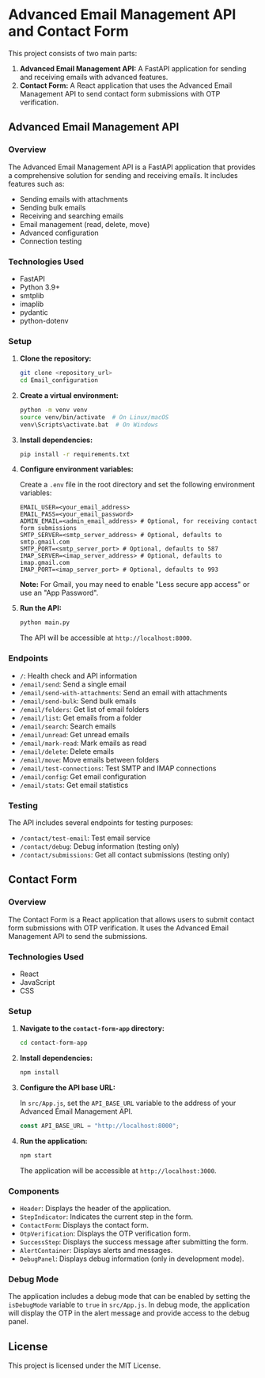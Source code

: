 # Advanced Email Management API and Contact Form

This project consists of two main parts:

1.  **Advanced Email Management API:** A FastAPI application for sending and receiving emails with advanced features.
2.  **Contact Form:** A React application that uses the Advanced Email Management API to send contact form submissions with OTP verification.

## Advanced Email Management API

### Overview

The Advanced Email Management API is a FastAPI application that provides a comprehensive solution for sending and receiving emails. It includes features such as:

*   Sending emails with attachments
*   Sending bulk emails
*   Receiving and searching emails
*   Email management (read, delete, move)
*   Advanced configuration
*   Connection testing

### Technologies Used

*   FastAPI
*   Python 3.9+
*   smtplib
*   imaplib
*   pydantic
*   python-dotenv

### Setup

1.  **Clone the repository:**

    ```bash
    git clone <repository_url>
    cd Email_configuration
    ```
2.  **Create a virtual environment:**

    ```bash
    python -m venv venv
    source venv/bin/activate  # On Linux/macOS
    venv\Scripts\activate.bat  # On Windows
    ```
3.  **Install dependencies:**

    ```bash
    pip install -r requirements.txt
    ```

4.  **Configure environment variables:**

    Create a `.env` file in the root directory and set the following environment variables:

    ```
    EMAIL_USER=<your_email_address>
    EMAIL_PASS=<your_email_password>
    ADMIN_EMAIL=<admin_email_address> # Optional, for receiving contact form submissions
    SMTP_SERVER=<smtp_server_address> # Optional, defaults to smtp.gmail.com
    SMTP_PORT=<smtp_server_port> # Optional, defaults to 587
    IMAP_SERVER=<imap_server_address> # Optional, defaults to imap.gmail.com
    IMAP_PORT=<imap_server_port> # Optional, defaults to 993
    ```

    **Note:** For Gmail, you may need to enable "Less secure app access" or use an "App Password".

5.  **Run the API:**

    ```bash
    python main.py
    ```

    The API will be accessible at `http://localhost:8000`.

### Endpoints

*   `/`: Health check and API information
*   `/email/send`: Send a single email
*   `/email/send-with-attachments`: Send an email with attachments
*   `/email/send-bulk`: Send bulk emails
*   `/email/folders`: Get list of email folders
*   `/email/list`: Get emails from a folder
*   `/email/search`: Search emails
*   `/email/unread`: Get unread emails
*   `/email/mark-read`: Mark emails as read
*   `/email/delete`: Delete emails
*   `/email/move`: Move emails between folders
*   `/email/test-connections`: Test SMTP and IMAP connections
*   `/email/config`: Get email configuration
*   `/email/stats`: Get email statistics

### Testing

The API includes several endpoints for testing purposes:

*   `/contact/test-email`: Test email service
*   `/contact/debug`: Debug information (testing only)
*   `/contact/submissions`: Get all contact submissions (testing only)

## Contact Form

### Overview

The Contact Form is a React application that allows users to submit contact form submissions with OTP verification. It uses the Advanced Email Management API to send the submissions.

### Technologies Used

*   React
*   JavaScript
*   CSS

### Setup

1.  **Navigate to the `contact-form-app` directory:**

    ```bash
    cd contact-form-app
    ```

2.  **Install dependencies:**

    ```bash
    npm install
    ```

3.  **Configure the API base URL:**

    In `src/App.js`, set the `API_BASE_URL` variable to the address of your Advanced Email Management API.

    ```javascript
    const API_BASE_URL = "http://localhost:8000";
    ```

4.  **Run the application:**

    ```bash
    npm start
    ```

    The application will be accessible at `http://localhost:3000`.

### Components

*   `Header`: Displays the header of the application.
*   `StepIndicator`: Indicates the current step in the form.
*   `ContactForm`: Displays the contact form.
*   `OtpVerification`: Displays the OTP verification form.
*   `SuccessStep`: Displays the success message after submitting the form.
*   `AlertContainer`: Displays alerts and messages.
*   `DebugPanel`: Displays debug information (only in development mode).

### Debug Mode

The application includes a debug mode that can be enabled by setting the `isDebugMode` variable to `true` in `src/App.js`. In debug mode, the application will display the OTP in the alert message and provide access to the debug panel.

## License

This project is licensed under the MIT License.